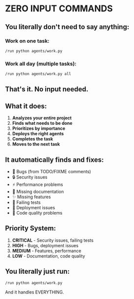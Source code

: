 # ZERO INPUT COMMANDS

## You literally don't need to say anything:

### Work on one task:
```bash
/run python agents/work.py
```

### Work all day (multiple tasks):
```bash
/run python agents/work.py all
```

## That's it. No input needed.

## What it does:

1. **Analyzes your entire project**
2. **Finds what needs to be done**
3. **Prioritizes by importance**
4. **Deploys the right agents**
5. **Completes the task**
6. **Moves to the next task**

## It automatically finds and fixes:

- 🐛 Bugs (from TODO/FIXME comments)
- 🔒 Security issues
- ⚡ Performance problems
- 📝 Missing documentation
- ✨ Missing features
- 🧪 Failing tests
- 🚀 Deployment issues
- 🎨 Code quality problems

## Priority System:

1. **CRITICAL** - Security issues, failing tests
2. **HIGH** - Bugs, deployment issues
3. **MEDIUM** - Features, performance
4. **LOW** - Documentation, code quality

## You literally just run:
```bash
/run python agents/work.py
```

And it handles EVERYTHING.